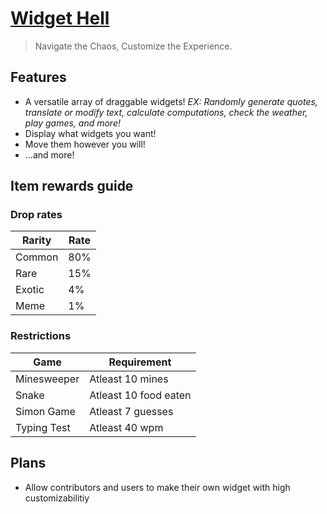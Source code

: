 # [**Widget Hell**](https://widget-hell.vercel.app/)
> Navigate the Chaos, Customize the Experience.

## **Features**
- A versatile array of draggable widgets! _EX: Randomly generate quotes, translate or modify text, calculate computations, check the weather, play games, and more!_
- Display what widgets you want!
- Move them however you will!
- ...and more!

## **Item rewards guide**
### Drop rates
| Rarity | Rate |
| --- | --- |
| Common | 80% |
| Rare | 15% |
| Exotic | 4% |
| Meme | 1% |

### Restrictions
| Game | Requirement |
| --- | --- |
| Minesweeper | Atleast 10 mines |
| Snake | Atleast 10 food eaten |
| Simon Game | Atleast 7 guesses |
| Typing Test | Atleast 40 wpm |

## **Plans**
- Allow contributors and users to make their own widget with high customizabilitiy